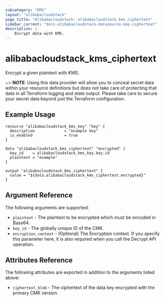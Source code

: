 ```yaml
---
subcategory: "KMS"
layout: "alibabacloudstack"
page_title: "Alibabacloudstack: alibabacloudstack_kms_ciphertext"
sidebar_current: "docs-alibabacloudstack-datasource-kms-ciphertext"
description: |-
    Encrypt data with KMS.
---
```


# alibabacloudstack\_kms\_ciphertext

Encrypt a given plaintext with KMS. 

~> **NOTE**: Using this data provider will allow you to conceal secret data within your resource definitions but does not take care of protecting that data in all Terraform logging and state output. Please take care to secure your secret data beyond just the Terraform configuration.

## Example Usage

```
resource "alibabacloudstack_kms_key" "key" {
  description             = "example key"
  is_enabled              = true
}

data "alibabacloudstack_kms_ciphertext" "encrypted" {
  key_id    = alibabacloudstack_kms_key.key.id
  plaintext = "example"
}

output "alibabacloudstack_kms_ciphertext" {
  value = "${data.alibabacloudstack_kms_ciphertext.encrypted}"
}
```

## Argument Reference

The following arguments are supported:

* `plaintext` - The plaintext to be encrypted which must be encoded in Base64.
* `key_id` - The globally unique ID of the CMK.
* `encryption_context` -
  (Optional) The Encryption context. If you specify this parameter here, it is also required when you call the Decrypt API operation. 

## Attributes Reference

The following attributes are exported in addition to the arguments listed above:

* `ciphertext_blob` - The ciphertext of the data key encrypted with the primary CMK version.
